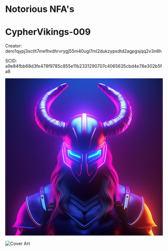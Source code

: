 # Notorious NFA's

# CypherVikings-009

Creator: dero1qypj3sctlt7mefhvdhrvrygj55m40ugl7ml2dukzypxdtd2agpgsjqq2v3n6h

SCID: a9e84fbb68d3fe478f9785c855e11b2331290707c4065635cbd4e78e302b5fa8

![Cover Art](https://github.com/Notoriousjoshyb/CypherVikings-009/blob/main/CypherViking-009-IC.png?raw=true)


![Cover Art](https://github.com/Notoriousjoshyb/CypherVikings-NFA/blob/main/CypherViking-CA.png?raw=true)
